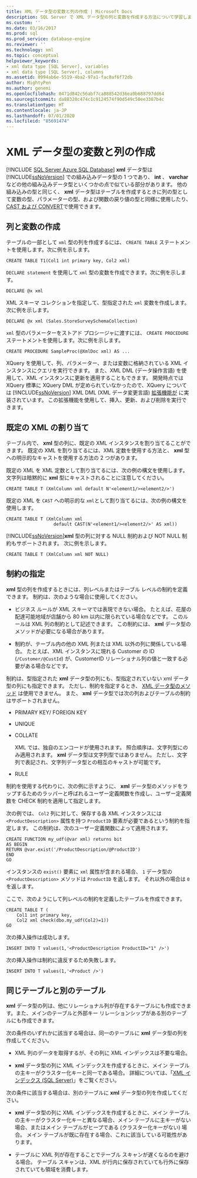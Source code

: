 ```yaml
---
title: XML データ型の変数と列の作成 | Microsoft Docs
description: SQL Server で XML データ型の列と変数を作成する方法について学習します。
ms.custom: ''
ms.date: 03/16/2017
ms.prod: sql
ms.prod_service: database-engine
ms.reviewer: ''
ms.technology: xml
ms.topic: conceptual
helpviewer_keywords:
- xml data type [SQL Server], variables
- xml data type [SQL Server], columns
ms.assetid: 8994ab6e-5519-4ba2-97a1-fac8af6f72db
author: MightyPen
ms.author: genemi
ms.openlocfilehash: 0471d842c56abf7ca888542d36ea9b688797dd64
ms.sourcegitcommit: da88320c474c1c9124574f90d549c50ee3387b4c
ms.translationtype: HT
ms.contentlocale: ja-JP
ms.lasthandoff: 07/01/2020
ms.locfileid: "85691474"
---
```

# <a name="create-xml-data-type-variables-and-columns"></a>XML データ型の変数と列の作成
[!INCLUDE [SQL Server Azure SQL Database](../../includes/applies-to-version/sql-asdb.md)]
  **xml** データ型は [!INCLUDE[ssNoVersion](../../includes/ssnoversion-md.md)] での組み込みデータ型の 1 つであり、 **int** 、 **varchar**などの他の組み込みデータ型といくつかの点で似ている部分があります。 他の組み込みの型と同じく、 **xml** データ型はテーブルを作成するときに列の型として変数の型、パラメーターの型、および関数の戻り値の型と同様に使用したり、 [CAST および CONVERT](../../t-sql/functions/cast-and-convert-transact-sql.md)で使用できます。  
  
## <a name="creating-columns-and-variables"></a>列と変数の作成  
 テーブルの一部として `xml` 型の列を作成するには、 `CREATE TABLE` ステートメントを使用します。次に例を示します。  
  
```  
CREATE TABLE T1(Col1 int primary key, Col2 xml)   
```  
  
 `DECLARE statement` を使用して `xml` 型の変数を作成できます。次に例を示します。  
  
```  
DECLARE @x xml   
```  
  
 XML スキーマ コレクションを指定して、型指定された `xml` 変数を作成します。次に例を示します。  
  
```  
DECLARE @x xml (Sales.StoreSurveySchemaCollection)  
```  
  
 `xml` 型のパラメーターをストアド プロシージャに渡すには、 `CREATE PROCEDURE` ステートメントを使用します。次に例を示します。  
  
```  
CREATE PROCEDURE SampleProc(@XmlDoc xml) AS ...   
```  
  
 XQuery を使用して、列、パラメーター、または変数に格納されている XML インスタンスにクエリを実行できます。 また、XML DML (データ操作言語) を使用して、XML インスタンスに更新を適用することもできます。 開発時点では XQuery 標準に XQuery DML が定められていなかったので、XQuery については [!INCLUDE[ssNoVersion](../../includes/ssnoversion-md.md)] XML DML (XML データ変更言語) [拡張機能が](../../t-sql/xml/xml-data-modification-language-xml-dml.md) に実装されています。 この拡張機能を使用して、挿入、更新、および削除を実行できます。  
  
## <a name="assigning-defaults"></a>既定の XML の割り当て  
 テーブル内で、 **xml** 型の列に、既定の XML インスタンスを割り当てることができます。 既定の XML を割り当てるには、XML 定数を使用する方法と、 **xml** 型への明示的なキャストを使用する方法の 2 つがあります。  
  
 既定の XML を XML 定数として割り当てるには、次の例の構文を使用します。 文字列は暗黙的に **xml** 型にキャストされることに注意してください。  
  
```  
CREATE TABLE T (XmlColumn xml default N'<element1/><element2/>')  
```  
  
 既定の XML を `CAST` への明示的な `xml`として割り当てるには、次の例の構文を使用します。  
  
```  
CREATE TABLE T (XmlColumn xml   
                  default CAST(N'<element1/><element2/>' AS xml))  
```  
  
 [!INCLUDE[ssNoVersion](../../includes/ssnoversion-md.md)]**xml** 型の列に対する NULL 制約および NOT NULL 制約もサポートされます。 次に例を示します。  
  
```  
CREATE TABLE T (XmlColumn xml NOT NULL)  
```  
  
## <a name="specifying-constraints"></a>制約の指定  
 **xml** 型の列を作成するときには、列レベルまたはテーブル レベルの制約を定義できます。 制約は、次のような場合に使用してください。  
  
-   ビジネス ルールが XML スキーマでは表現できない場合。 たとえば、花屋の配達可能地域が店舗から 80 km 以内に限られている場合などです。 このルールは XML 列の制約として記述できます。 この制約には、 **xml** データ型のメソッドが必要になる場合があります。  
  
-   制約が、テーブル内の他の XML 列または XML 以外の列に関係している場合。 たとえば、XML インスタンスに現れる Customer の ID (`/Customer/@CustId`) が、CustomerID リレーショナル列の値と一致する必要がある場合などです。  
  
 制約は、型指定された **xml** データ型の列にも、型指定されていない xml データ型の列にも指定できます。 ただし、制約を指定するとき、 [XML データ型のメソッド](../../t-sql/xml/xml-data-type-methods.md) は使用できません。 また、 **xml** データ型では次の列およびテーブルの制約はサポートされません。  
  
-   PRIMARY KEY/ FOREIGN KEY  
  
-   UNIQUE  
  
-   COLLATE  
  
     XML では、独自のエンコードが使用されます。 照合順序は、文字列型にのみ適用されます。 **xml** データ型は文字列型ではありません。 ただし、文字列で表記され、文字列データ型との相互のキャストが可能です。  
  
-   RULE  
  
 制約を使用する代わりに、次の例に示すように、 **xml** データ型のメソッドをラップするためのラッパーと呼ばれるユーザー定義関数を作成し、ユーザー定義関数を CHECK 制約を適用して指定します。  
  
 次の例では、 `Col2` 列に対して、保存する各 XML インスタンスには `<ProductDescription>` 属性を持つ `ProductID` 要素が必要であるという制約を指定します。 この制約は、次のユーザー定義関数によって適用されます。  
  
```  
CREATE FUNCTION my_udf(@var xml) returns bit  
AS BEGIN   
RETURN @var.exist('/ProductDescription/@ProductID')  
END  
GO  
```  
  
 インスタンスの `exist()` 要素に `xml` 属性が含まれる場合、 `1` データ型の `<ProductDescription>` メソッドは `ProductID` を返します。 それ以外の場合は `0`を返します。  
  
 ここで、次のようにして列レベルの制約を定義したテーブルを作成できます。  
  
```  
CREATE TABLE T (  
    Col1 int primary key,   
    Col2 xml check(dbo.my_udf(Col2)=1))  
GO  
```  
  
 次の挿入操作は成功します。  
  
```  
INSERT INTO T values(1,'<ProductDescription ProductID="1" />')  
```  
  
 次の挿入操作は制約に違反するため失敗します。  
  
```  
INSERT INTO T values(1,'<Product />')  
```  
  
## <a name="same-or-different-table"></a>同じテーブルと別のテーブル  
 **xml** データ型の列は、他にリレーショナル列が存在するテーブルにも作成できます。また、メインのテーブルと外部キー リレーションシップがある別のテーブルにも作成できます。  
  
 次の条件のいずれかに該当する場合は、同一のテーブルに **xml** データ型の列を作成してください。  
  
-   XML 列のデータを取得するが、その列に XML インデックスは不要な場合。  
  
-   **xml** データ型の列に XML インデックスを作成するときに、メイン テーブルの主キーがクラスター化キーと同一である場合。 詳細については、「[XML インデックス &#40;SQL Server&#41;](../../relational-databases/xml/xml-indexes-sql-server.md)」をご覧ください。  
  
 次の条件に該当する場合は、別のテーブルに **xml** データ型の列を作成してください。  
  
-   **xml** データ型の列に XML インデックスを作成するときに、メイン テーブルの主キーがクラスター化キーと異なる場合、メイン テーブルに主キーがない場合、またはメイン テーブルがヒープである (クラスター化キーがない) 場合。 メイン テーブルが既に存在する場合、これに該当している可能性があります。  
  
-   テーブルに XML 列が存在することでテーブル スキャンが遅くなるのを避ける場合。 テーブル スキャンは、XML が行内に保存されていても行外に保存されていても領域を消費します。  
  
  
